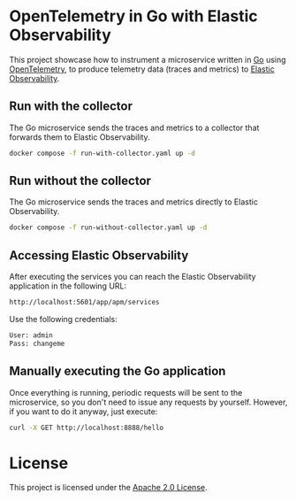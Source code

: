 # OpenTelemetry in Go with Elastic Observability

This project showcase how to instrument a microservice written in [Go](https://golang.org/) using [OpenTelemetry](https://opentelemetry.io/), to produce telemetry data (traces and metrics) to [Elastic Observability](https://www.elastic.co/observability).

## Run with the collector

The Go microservice sends the traces and metrics to a collector that forwards them to Elastic Observability.

```bash
docker compose -f run-with-collector.yaml up -d
```

## Run without the collector

The Go microservice sends the traces and metrics directly to Elastic Observability.

```bash
docker compose -f run-without-collector.yaml up -d
```

## Accessing Elastic Observability

After executing the services you can reach the Elastic Observability application in the following URL:

```bash
http://localhost:5601/app/apm/services
```

Use the following credentials:

```bash
User: admin
Pass: changeme
```

## Manually executing the Go application

Once everything is running, periodic requests will be sent to the microservice, so you don't need to issue any requests by yourself. However, if you want to do it anyway, just execute:

```bash
curl -X GET http://localhost:8888/hello
```

# License

This project is licensed under the [Apache 2.0 License](./LICENSE).